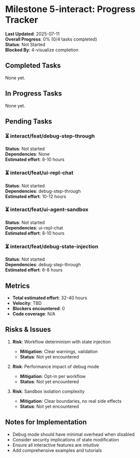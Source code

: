 # Milestone 5-interact: Progress Tracker

**Last Updated**: 2025-07-11  
**Overall Progress**: 0% (0/4 tasks completed)  
**Status**: Not Started  
**Blocked By**: 4-visualize completion

## Completed Tasks

None yet.

## In Progress Tasks

None yet.

## Pending Tasks

### ⏳ interact/feat/debug-step-through
**Status**: Not started  
**Dependencies**: None  
**Estimated effort**: 8-10 hours

### ⏳ interact/feat/ui-repl-chat
**Status**: Not started  
**Dependencies**: debug-step-through  
**Estimated effort**: 10-12 hours

### ⏳ interact/feat/ui-agent-sandbox
**Status**: Not started  
**Dependencies**: ui-repl-chat  
**Estimated effort**: 8-10 hours

### ⏳ interact/feat/debug-state-injection
**Status**: Not started  
**Dependencies**: debug-step-through  
**Estimated effort**: 6-8 hours

## Metrics

- **Total estimated effort**: 32-40 hours
- **Velocity**: TBD
- **Blockers encountered**: 0
- **Code coverage**: N/A

## Risks & Issues

1. **Risk**: Workflow determinism with state injection
   - **Mitigation**: Clear warnings, validation
   - **Status**: Not yet encountered

2. **Risk**: Performance impact of debug mode
   - **Mitigation**: Opt-in per workflow
   - **Status**: Not yet encountered

3. **Risk**: Sandbox isolation complexity
   - **Mitigation**: Clear boundaries, no real side effects
   - **Status**: Not yet encountered

## Notes for Implementation

- Debug mode should have minimal overhead when disabled
- Consider security implications of state modification
- Ensure all interactive features are intuitive
- Add comprehensive examples and tutorials